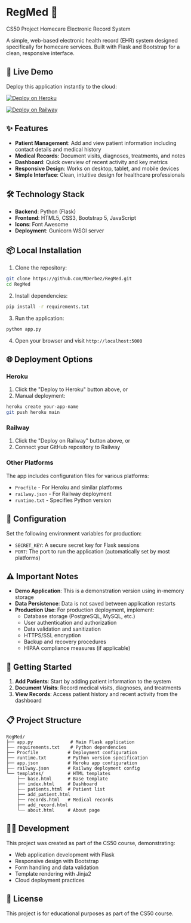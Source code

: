 # RegMed 🏥
CS50 Project Homecare Electronic Record System

A simple, web-based electronic health record (EHR) system designed specifically for homecare services. Built with Flask and Bootstrap for a clean, responsive interface.

## 🚀 Live Demo

Deploy this application instantly to the cloud:

[![Deploy on Heroku](https://www.herokucdn.com/deploy/button.svg)](https://heroku.com/deploy?template=https://github.com/MDerbez/RegMed)

[![Deploy on Railway](https://railway.app/button.svg)](https://railway.app/template/TEMPLATE_URL)

## ✨ Features

- **Patient Management**: Add and view patient information including contact details and medical history
- **Medical Records**: Document visits, diagnoses, treatments, and notes
- **Dashboard**: Quick overview of recent activity and key metrics
- **Responsive Design**: Works on desktop, tablet, and mobile devices
- **Simple Interface**: Clean, intuitive design for healthcare professionals

## 🛠️ Technology Stack

- **Backend**: Python (Flask)
- **Frontend**: HTML5, CSS3, Bootstrap 5, JavaScript
- **Icons**: Font Awesome
- **Deployment**: Gunicorn WSGI server

## 📦 Local Installation

1. Clone the repository:
```bash
git clone https://github.com/MDerbez/RegMed.git
cd RegMed
```

2. Install dependencies:
```bash
pip install -r requirements.txt
```

3. Run the application:
```bash
python app.py
```

4. Open your browser and visit `http://localhost:5000`

## 🌐 Deployment Options

### Heroku
1. Click the "Deploy to Heroku" button above, or
2. Manual deployment:
```bash
heroku create your-app-name
git push heroku main
```

### Railway
1. Click the "Deploy on Railway" button above, or
2. Connect your GitHub repository to Railway

### Other Platforms
The app includes configuration files for various platforms:
- `Procfile` - For Heroku and similar platforms
- `railway.json` - For Railway deployment
- `runtime.txt` - Specifies Python version

## 🔧 Configuration

Set the following environment variables for production:
- `SECRET_KEY`: A secure secret key for Flask sessions
- `PORT`: The port to run the application (automatically set by most platforms)

## ⚠️ Important Notes

- **Demo Application**: This is a demonstration version using in-memory storage
- **Data Persistence**: Data is not saved between application restarts
- **Production Use**: For production deployment, implement:
  - Database storage (PostgreSQL, MySQL, etc.)
  - User authentication and authorization
  - Data validation and sanitization
  - HTTPS/SSL encryption
  - Backup and recovery procedures
  - HIPAA compliance measures (if applicable)

## 🎯 Getting Started

1. **Add Patients**: Start by adding patient information to the system
2. **Document Visits**: Record medical visits, diagnoses, and treatments
3. **View Records**: Access patient history and recent activity from the dashboard

## 📋 Project Structure

```
RegMed/
├── app.py              # Main Flask application
├── requirements.txt    # Python dependencies
├── Procfile           # Deployment configuration
├── runtime.txt        # Python version specification
├── app.json           # Heroku app configuration
├── railway.json       # Railway deployment config
└── templates/         # HTML templates
    ├── base.html      # Base template
    ├── index.html     # Dashboard
    ├── patients.html  # Patient list
    ├── add_patient.html
    ├── records.html   # Medical records
    ├── add_record.html
    └── about.html     # About page
```

## 👨‍💻 Development

This project was created as part of the CS50 course, demonstrating:
- Web application development with Flask
- Responsive design with Bootstrap
- Form handling and data validation
- Template rendering with Jinja2
- Cloud deployment practices

## 📝 License

This project is for educational purposes as part of the CS50 course.
